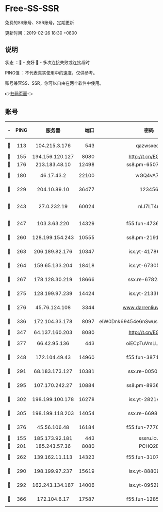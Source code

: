 # Free-SS-SSR

免费的SS账号、SSR账号，定期更新

更新时间：2019-02-26 18:30 +0800

## 说明

状态     ：🙂 - 良好 🙁 - 多次连接失败或连接超时

PING值   ：不代表真实使用中的速度，仅供参考。

账号兼容SS、SSR，你可以自由在两个软件中使用。

👉[扫码页面](https://liesauer.github.io/free-ss-ssr.github.io/)👈

## 账号

|-|PING|服务器|端口|密码|加密方式|区域|
|:----:|:----:|:-----:|-----:|:----:|:----:|:----:|
|🙂|113|104.215.3.176|543|qazwsxedc|aes-256-gcm|JP|
|🙂|155|194.156.120.127|8080|http://t.cn/EGJIyrl|rc4-md5|RU|
|🙂|176|213.183.48.10|12498|ss8.pm-65077768|rc4-md5|RU|
|🙂|180|46.17.43.2|22100|wGQ4vA7D|aes-256-gcm|RU|
|🙂|229|204.10.89.10|36477|123456|aes-256-cfb|US|
|🙂|243|27.0.232.19|60024|nIJ7LT4n|xchacha20-ietf-poly1305|HK|
|🙂|247|103.3.63.220|14329|f55.fun-47367810|aes-256-cfb|SG|
|🙂|260|128.199.154.243|10555|ss8.pm-21916657|aes-256-cfb|SG|
|🙂|263|206.189.82.176|10347|isx.yt-41786271|aes-256-cfb|SG|
|🙂|264|159.65.133.204|18418|isx.yt-67305082|aes-256-cfb|SG|
|🙂|267|178.128.30.219|18666|ssx.re-67823309|aes-256-cfb|SG|
|🙂|275|128.199.97.239|14424|isx.yt-21338454|aes-256-cfb|SG|
|🙂|276|45.76.124.108|3344|www.darrenliuwei.com|aes-256-cfb|AU|
|🙂|336|172.104.33.178|8097|eIW0Dnk69454e6nSwuspv9DmS201tQ0D|aes-256-cfb|SG|
|🙂|347|64.137.160.203|8080|http://t.cn/EGJIyrl|rc4-md5|CA|
|🙂|377|66.42.95.136|443|oiECpTuVmLLxk4Ts|aes-256-cfb|US|
|🙂|248|172.104.49.43|14960|f55.fun-38711662|aes-256-cfb|SG|
|🙂|291|68.183.173.127|10381|ssx.re-00501672|aes-256-cfb|US|
|🙂|295|107.170.242.27|10884|ss8.pm-89367697|aes-256-cfb|US|
|🙂|302|198.199.100.178|16278|isx.yt-28214890|aes-256-cfb|US|
|🙂|305|198.199.118.203|14054|ssx.re-66984414|aes-256-cfb|US|
|🙂|376|45.56.106.48|16184|f55.fun-77705055|aes-256-cfb|US|
|🙁|155|185.173.92.181|443|sssru.icu|rc4-md5|RU|
|🙁|201|185.243.57.36|8080|PCHQ2E|rc4-md5|US|
|🙁|262|139.162.11.113|14323|f55.fun-31072874|aes-256-cfb|SG|
|🙁|290|198.199.97.237|15619|isx.yt-88809686|aes-256-cfb|US|
|🙁|292|162.243.134.187|14006|isx.yt-09529412|aes-256-cfb|US|
|🙁|366|172.104.6.17|17587|f55.fun-12854977|aes-256-cfb|US|
